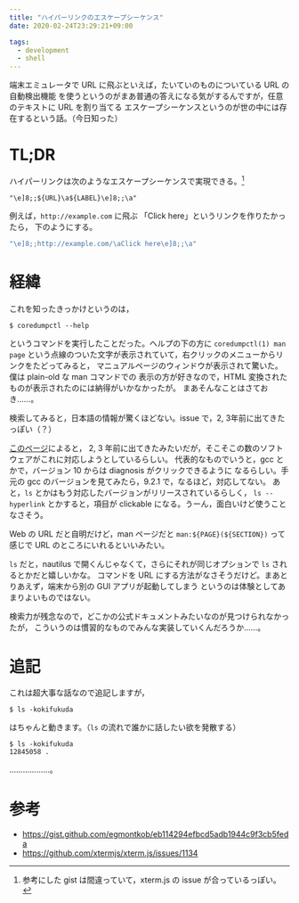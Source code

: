```yaml
---
title: "ハイパーリンクのエスケープシーケンス"
date: 2020-02-24T23:29:21+09:00

tags:
  - development
  - shell
---
```


端末エミュレータで URL に飛ぶといえば，たいていのものについている URL の自動検出機能
を使うというのがまあ普通の答えになる気がするんですが，任意のテキストに URL を割り当てる
エスケープシーケンスというのが世の中には存在するという話。（今日知った）

# TL;DR

ハイパーリンクは次のようなエスケープシーケンスで実現できる。[^wrong]

```
"\e]8;;${URL}\a${LABEL}\e]8;;\a"
```

例えば，`http://example.com` に飛ぶ 「Click here」というリンクを作りたかったら，
下のようにする。

```c
"\e]8;;http://example.com/\aClick here\e]8;;\a"
```

# 経緯

これを知ったきっかけというのは，

```shell
$ coredumpctl --help
```

というコマンドを実行したことだった。ヘルプの下の方に `coredumpctl(1) man page`
という点線のついた文字が表示されていて，右クリックのメニューからリンクをたどってみると，
マニュアルページのウィンドウが表示されて驚いた。僕は plain-old な man コマンドでの
表示の方が好きなので，HTML 変換されたものが表示されたのには納得がいかなかったが。
まあそんなことはさておき……。

検索してみると，日本語の情報が驚くほどない。issue で，2, 3年前に出てきたっぽい（？）

[このページ](https://gist.github.com/egmontkob/eb114294efbcd5adb1944c9f3cb5feda)によると，
2, 3 年前に出てきたみたいだが，そこそこの数のソフトウェアがこれに対応しようとしているらしい。
代表的なものでいうと，gcc とかで，バージョン 10 からは diagnosis がクリックできるように
なるらしい。手元の gcc のバージョンを見てみたら，9.2.1 で，なるほど，対応してない。
あと，`ls` とかはもう対応したバージョンがリリースされているらしく，
`ls --hyperlink` とかすると，項目が clickable になる。うーん，面白いけど使うことなさそう。

Web の URL だと自明だけど，man ページだと `man:${PAGE}(${SECTION})` って感じで
URL のところにいれるといいみたい。

`ls` だと，nautilus で開くんじゃなくて，さらにそれが同じオプションで `ls` されるとかだと嬉しいかな。
コマンドを URL にする方法がなさそうだけど。まあとりあえず，端末から別の GUI アプリが起動してしまう
というのは体験としてあまりよいものではない。

検索力が残念なので，どこかの公式ドキュメントみたいなのが見つけられなかったが，
こういうのは慣習的なものでみんな実装していくんだろうか……。

# 追記

これは超大事な話なので追記しますが，

```shell
$ ls -kokifukuda
```

はちゃんと動きます。（`ls` の流れで誰かに話したい欲を発散する）

```shell
$ ls -kokifukuda
12845058 .
```

………………。

# 参考

- https://gist.github.com/egmontkob/eb114294efbcd5adb1944c9f3cb5feda
- https://github.com/xtermjs/xterm.js/issues/1134

[^wrong]: 参考にした gist は間違っていて，xterm.js の issue が合っているっぽい。
